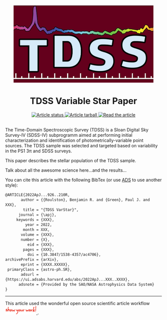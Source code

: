 <p align="center">
<a href="https://www.sdss4.org/surveys/eboss/#tdss">
<img width = "450" src="./tdss_v5.png?raw=true" alt="TDSS"/>
</a>
</p>
<h1 align="center">TDSS Variable Star Paper </h1>
<p align="center">
<a href="https://github.com/broulston/tdss-varstar-paper/actions/workflows/build.yml">
<img src="https://github.com/broulston/tdss-varstar-paper/actions/workflows/build.yml/badge.svg?branch=main" alt="Article status"/>
</a>
<a href="https://github.com/broulston/tdss-varstar-paper/raw/main-pdf/arxiv.tar.gz">
<img src="https://img.shields.io/badge/article-tarball-blue.svg?style=flat" alt="Article tarball"/>
</a>
<a href="https://github.com/broulston/tdss-varstar-paper/raw/main-pdf/ms.pdf">
<img src="https://img.shields.io/badge/article-pdf-blue.svg?style=flat" alt="Read the article"/>
</a>
</p>
</br>
The Time-Domain Spectroscopic Survey (TDSS) is a Sloan Digital Sky Survey-IV (SDSS-IV) subprogramm aimed at performing initial characterization and identification of photometrically-variable point sources. The TDSS sample was selected and targeted based on variability in the PS1 3π and SDSS surveys.

This paper describes the stellar population of the TDSS sample.

Talk about all the awesome science here...and the results...


You can cite this article with the following BibTex (or use [ADS](https://ui.adsabs.harvard.edu/abs/2022ApJ...926..210R/exportcitation) to use another style):
```
@ARTICLE{2022ApJ...926..210R,
       author = {{Roulston}, Benjamin R. and {Green}, Paul J. and XXX},
        title = "{TDSS VarStar}",
      journal = {\apj},
     keywords = {XXX},
         year = 2022,
        month = XXX,
       volume = {XXX},
       number = {X},
          eid = {XXX},
        pages = {XXX},
          doi = {10.3847/1538-4357/ac4706},
archivePrefix = {arXiv},
       eprint = {XXXX.XXXXX},
 primaryClass = {astro-ph.SR},
       adsurl = {https://ui.adsabs.harvard.edu/abs/2022ApJ...XXX..XXXX},
      adsnote = {Provided by the SAO/NASA Astrophysics Data System}
}
```


___ 
This article used the wonderful open source scientific article workflow  <a href="https://github.com/showyourwork/showyourwork">
<img width = "100" src="https://raw.githubusercontent.com/showyourwork/.github/main/images/showyourwork.png" alt="showyourwork"/>
</a>.

